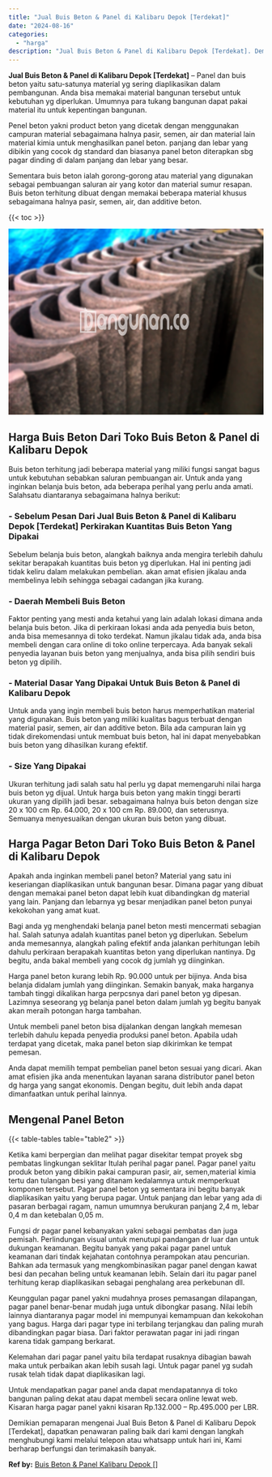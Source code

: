 ```yaml
---
title: "Jual Buis Beton & Panel di Kalibaru Depok [Terdekat]"
date: "2024-08-16"
categories: 
  - "harga"
description: "Jual Buis Beton & Panel di Kalibaru Depok [Terdekat]. Demikian pemaparan mengenai Jual Buis Beton & Panel di Kalibaru Depok [Terdekat], dapatkan penawaran..."
---
```


**Jual Buis Beton & Panel di Kalibaru Depok \[Terdekat\]** – Panel dan buis beton yaitu satu-satunya material yg sering diaplikasikan dalam pembangunan. Anda bisa memakai material bangunan tersebut untuk kebutuhan yg diperlukan. Umumnya para tukang bangunan dapat pakai material itu untuk kepentingan bangunan.

Penel beton yakni product beton yang dicetak dengan menggunakan campuran material sebagaimana halnya pasir, semen, air dan material lain material kimia untuk menghasilkan panel beton. panjang dan lebar yang dibikin yang cocok dg standard dan biasanya panel beton diterapkan sbg pagar dinding di dalam panjang dan lebar yang besar.

Sementara buis beton ialah gorong-gorong atau material yang digunakan sebagai pembuangan saluran air yang kotor dan material sumur resapan. Buis beton terhitung dibuat dengan memakai beberapa material khusus sebagaimana halnya pasir, semen, air, dan additive beton.

{{< toc >}}

![Jual Buis Beton & Panel di Kalibaru Depok [Terdekat]](/images/jual-panel-buis-beton-murah-15.png)

## Harga Buis Beton Dari Toko Buis Beton & Panel di Kalibaru Depok

Buis beton terhitung jadi beberapa material yang miliki fungsi sangat bagus untuk kebutuhan sebabkan saluran pembuangan air. Untuk anda yang inginkan belanja buis beton, ada beberapa perihal yang perlu anda amati. Salahsatu diantaranya sebagaimana halnya berikut:

### \- Sebelum Pesan Dari Jual Buis Beton & Panel di Kalibaru Depok \[Terdekat\] Perkirakan Kuantitas Buis Beton Yang Dipakai

Sebelum belanja buis beton, alangkah baiknya anda mengira terlebih dahulu sekitar berapakah kuantitas buis beton yg diperlukan. Hal ini penting jadi tidak keliru dalam melakukan pembelian. akan amat efisien jikalau anda membelinya lebih sehingga sebagai cadangan jika kurang.

### \- Daerah Membeli Buis Beton

Faktor penting yang mesti anda ketahui yang lain adalah lokasi dimana anda belanja buis beton. Jika di perkiraan lokasi anda ada penyedia buis beton, anda bisa memesannya di toko terdekat. Namun jikalau tidak ada, anda bisa membeli dengan cara online di toko online terpercaya. Ada banyak sekali penyedia layanan buis beton yang menjualnya, anda bisa pilih sendiri buis beton yg dipilih.

### \- Material Dasar Yang Dipakai Untuk Buis Beton & Panel di Kalibaru Depok

Untuk anda yang ingin membeli buis beton harus memperhatikan material yang digunakan. Buis beton yang miliki kualitas bagus terbuat dengan material pasir, semen, air dan additive beton. Bila ada campuran lain yg tidak direkomendasi untuk membuat buis beton, hal ini dapat menyebabkan buis beton yang dihasilkan kurang efektif.

### \- Size Yang Dipakai

Ukuran terhitung jadi salah satu hal perlu yg dapat memengaruhi nilai harga buis beton yg dijual. Untuk harga buis beton yang makin tinggi berarti ukuran yang dipilih jadi besar. sebagaimana halnya buis beton dengan size 20 x 100 cm Rp. 64.000, 20 x 100 cm Rp. 89.000, dan seterusnya. Semuanya menyesuaikan dengan ukuran buis beton yang dibuat.

## Harga Pagar Beton Dari Toko Buis Beton & Panel di Kalibaru Depok

Apakah anda inginkan membeli panel beton? Material yang satu ini keseriangan diaplikasikan untuk bangunan besar. Dimana pagar yang dibuat dengan memakai panel beton dapat lebih kuat dibandingkan dg material yang lain. Panjang dan lebarnya yg besar menjadikan panel beton punyai kekokohan yang amat kuat.

Bagi anda yg menghendaki belanja panel beton mesti mencermati sebagian hal. Salah satunya adalah kuantitas panel beton yg diperlukan. Sebelum anda memesannya, alangkah paling efektif anda jalankan perhitungan lebih dahulu perkiraan berapakah kuantitas beton yang diperlukan nantinya. Dg begitu, anda bakal membeli yang cocok dg jumlah yg diinginkan.

Harga panel beton kurang lebih Rp. 90.000 untuk per bijinya. Anda bisa belanja didalam jumlah yang diinginkan. Semakin banyak, maka harganya tambah tinggi dikalikan harga perpcsnya dari panel beton yg dipesan. Lazimnya seseorang yg belanja panel beton dalam jumlah yg begitu banyak akan meraih potongan harga tambahan.

Untuk membeli panel beton bisa dijalankan dengan langkah memesan terlebih dahulu kepada penyedia produksi panel beton. Apabila udah terdapat yang dicetak, maka panel beton siap dikirimkan ke tempat pemesan.

Anda dapat memilih tempat pembelian panel beton sesuai yang dicari. Akan amat efisien jika anda menentukan layanan sarana distributor panel beton dg harga yang sangat ekonomis. Dengan begitu, duit lebih anda dapat dimanfaatkan untuk perihal lainnya.

## Mengenal Panel Beton

{{< table-tables table="table2" >}}

Ketika kami berpergian dan melihat pagar disekitar tempat proyek sbg pembatas lingkungan seklitar Itulah perihal pagar panel. Pagar panel yaitu produk beton yang dibikin pakai campuran pasir, air, semen,material kimia tertu dan tulangan besi yang ditanam kedalamnya untuk memperkuat komponen tersebut. Pagar panel beton yg sementara ini begitu banyak diaplikasikan yaitu yang berupa pagar. Untuk panjang dan lebar yang ada di pasaran berbagai ragam, namun umumnya berukuran panjang 2,4 m, lebar 0,4 m dan ketebalan 0,05 m.

Fungsi dr pagar panel kebanyakan yakni sebagai pembatas dan juga pemisah. Perlindungan visual untuk menutupi pandangan dr luar dan untuk dukungan keamanan. Begitu banyak yang pakai pagar panel untuk keamanan dari tindak kejahatan contohnya perampokan atau pencurian. Bahkan ada termasuk yang mengkombinasikan pagar panel dengan kawat besi dan pecahan beling untuk keamanan lebih. Selain dari itu pagar panel terhitung kerap diaplikasikan sebagai penghalang area perkebunan dll.

Keunggulan pagar panel yakni mudahnya proses pemasangan dilapangan, pagar panel benar-benar mudah juga untuk dibongkar pasang. Nilai lebih lainnya diantaranya pagar model ini mempunyai kemampuan dan kekokohan yang bagus. Harga dari pagar type ini terbilang terjangkau dan paling murah dibandingkan pagar biasa. Dari faktor perawatan pagar ini jadi ringan karena tidak gampang berkarat.

Kelemahan dari pagar panel yaitu bila terdapat rusaknya dibagian bawah maka untuk perbaikan akan lebih susah lagi. Untuk pagar panel yg sudah rusak telah tidak dapat diaplikasikan lagi.

Untuk mendapatkan pagar panel anda dapat mendapatannya di toko bangunan paling dekat atau dapat membeli secara online lewat web. Kisaran harga pagar panel yakni kisaran Rp.132.000 – Rp.495.000 per LBR.

Demikian pemaparan mengenai Jual Buis Beton & Panel di Kalibaru Depok \[Terdekat\], dapatkan penawaran paling baik dari kami dengan langkah menghubungi kami melalui telepon atau whatsapp untuk hari ini, Kami berharap berfungsi dan terimakasih banyak.

**Ref by:** [Buis Beton & Panel Kalibaru Depok []](https://id.wikipedia.org/wiki/Buis)
